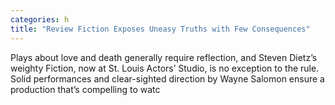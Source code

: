 ```yaml
---
categories: h
title: "Review Fiction Exposes Uneasy Truths with Few Consequences"
---
```


      
      

      
         
   Plays about love and death generally require reflection, and Steven Dietz’s weighty Fiction, now at St. Louis Actors’ Studio, is no exception to the rule. Solid performances and clear-sighted direction by Wayne Salomon ensure a production that’s compelling to watc